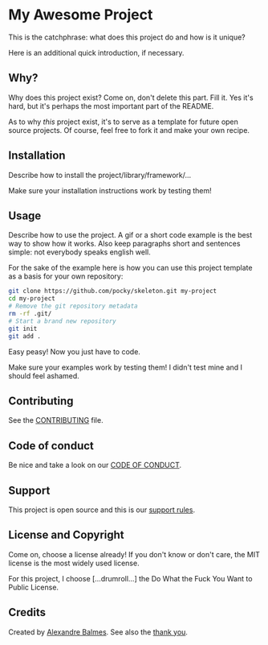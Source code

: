 # My Awesome Project

This is the catchphrase: what does this project do and how is it unique?

Here is an additional quick introduction, if necessary.

## Why?

Why does this project exist? Come on, don't delete this part. Fill it. Yes it's hard, but it's perhaps the most important part of the README.

As to why *this* project exist, it's to serve as a template for future open source projects. Of course, feel free to fork it and make your own recipe.

## Installation

Describe how to install the project/library/framework/…

Make sure your installation instructions work by testing them!

## Usage

Describe how to use the project. A gif or a short code example is the best way to show how it works. Also keep paragraphs short and sentences simple: not everybody speaks english well.

For the sake of the example here is how you can use this project template as a basis for your own repository:

```bash
git clone https://github.com/pocky/skeleton.git my-project
cd my-project
# Remove the git repository metadata
rm -rf .git/
# Start a brand new repository
git init
git add .
```

Easy peasy! Now you just have to code.

Make sure your examples work by testing them! I didn't test mine and I should feel ashamed.

## Contributing

See the [CONTRIBUTING](docs/CONTRIBUTING.md) file.

## Code of conduct

Be nice and take a look on our [CODE OF CONDUCT](docs/CODE_OF_CONDUCT.md).

## Support

This project is open source and this is our [support rules](docs/SUPPORT.md).

## License and Copyright

Come on, choose a license already! If you don't know or don't care, the MIT license is the most widely used license.

For this project, I choose […drumroll…] the Do What the Fuck You Want to Public License.

## Credits

Created by [Alexandre Balmes](https://alexandre.balmes.co).
See also the [thank you](/docs/thank-you.md).
